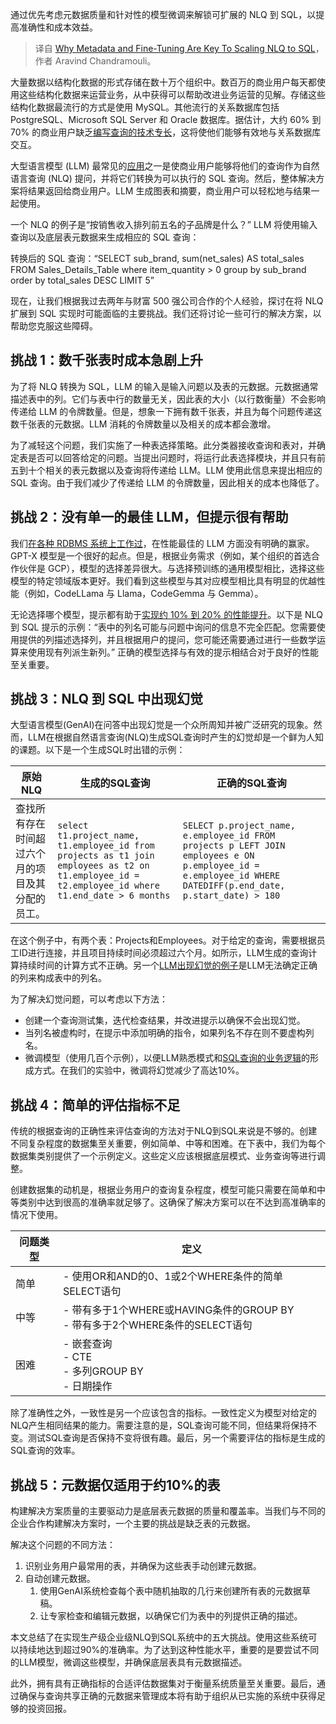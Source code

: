 
<!--
title: 元数据和微调为何是将NLQ扩展到SQL的关键
cover: https://cdn.thenewstack.io/media/2024/10/48bddca9-kerde-severin-4ghhdwjwuak-unsplash-scaled.jpg
-->

通过优先考虑元数据质量和针对性的模型微调来解锁可扩展的 NLQ 到 SQL，以提高准确性和成本效益。

> 译自 [Why Metadata and Fine-Tuning Are Key To Scaling NLQ to SQL](https://thenewstack.io/why-metadata-and-fine-tuning-are-key-to-scaling-nlq-to-sql/)，作者 Aravind Chandramouli。

大量数据以结构化数据的形式存储在数十万个组织中。数百万的商业用户每天都使用这些结构化数据来运营业务，从中获得可以帮助改进业务运营的见解。存储这些结构化数据最流行的方式是使用 MySQL。其他流行的关系数据库包括 PostgreSQL、Microsoft SQL Server 和 Oracle 数据库。据估计，大约 60% 到 70% 的商业用户缺乏[编写查询的技术专长](https://thenewstack.io/a-software-developers-guide-to-technical-writing/)，这将使他们能够有效地与关系数据库交互。

大型语言模型 (LLM) 最常见的[应用](https://thenewstack.io/building-llm-based-genai-applications-with-amazon-bedrock/)之一是使商业用户能够将他们的查询作为自然语言查询 (NLQ) 提问，并将它们转换为可以执行的 SQL 查询。然后，整体解决方案将结果返回给商业用户。LLM 生成图表和摘要，商业用户可以轻松地与结果一起使用。

一个 NLQ 的例子是“按销售收入排列前五名的子品牌是什么？” LLM 将使用输入查询以及底层表元数据来生成相应的 SQL 查询：

转换后的 SQL 查询：“SELECT sub_brand, sum(net_sales) AS total_sales FROM Sales_Details_Table where item_quantity > 0 group by sub_brand order by total_sales DESC LIMIT 5”

现在，让我们根据我过去两年与财富 500 强公司合作的个人经验，探讨在将 NLQ 扩展到 SQL 实现时可能面临的主要挑战。我们还将讨论一些可行的解决方案，以帮助您克服这些障碍。

## 挑战 1：数千张表时成本急剧上升

为了将 NLQ 转换为 SQL，LLM 的输入是输入问题以及表的元数据。元数据通常描述表中的列。它们与表中行的数量无关，因此表的大小（以行数衡量）不会影响传递给 LLM 的令牌数量。但是，想象一下拥有数千张表，并且为每个问题传递这数千张表的元数据。LLM 消耗的令牌数量以及相关的成本都会激增。

为了减轻这个问题，我们实施了一种表选择策略。此分类器接收查询和表对，并确定表是否可以回答给定的问题。当提出问题时，将运行此表选择模块，并且只有前五到十个相关的表元数据以及查询将传递给 LLM。LLM 使用此信息来提出相应的 SQL 查询。由于我们减少了传递给 LLM 的令牌数量，因此相关的成本也降低了。

## 挑战 2：没有单一的最佳 LLM，但提示很有帮助

我们[在各种 RDBMS 系统上工作过](https://thenewstack.io/putting-ai-to-work-systems-of-intelligence-and-actionable-agency/)，在性能最佳的 LLM 方面没有明确的赢家。GPT-X 模型是一个很好的起点。但是，根据业务需求（例如，某个组织的首选合作伙伴是 GCP），模型的选择差异很大。与选择预训练的通用模型相比，选择这些模型的特定领域版本更好。我们看到这些模型与其对应模型相比具有明显的优越性能（例如，CodeLLama 与 Llama，CodeGemma 与 Gemma）。

无论选择哪个模型，提示都有助于[实现约 10% 到 20% 的性能提升](https://thenewstack.io/5-tips-to-achieve-performance-engineering-at-scale/)。以下是 NLQ 到 SQL 提示的示例：“表中的列名可能与问题中询问的信息不完全匹配。您需要使用提供的列描述选择列，并且根据用户的提问，您可能还需要通过进行一些数学运算来使用现有列派生新列。” 正确的模型选择与有效的提示相结合对于良好的性能至关重要。

## 挑战 3：NLQ 到 SQL 中出现幻觉

大型语言模型(GenAI)在问答中出现幻觉是一个众所周知并被广泛研究的现象。然而，LLM在根据自然语言查询(NLQ)生成SQL查询时产生的幻觉却是一个鲜为人知的课题。以下是一个生成SQL时出错的示例：

原始NLQ | 生成的SQL查询 | 正确的SQL查询 |
---|---|---|
查找所有存在时间超过六个月的项目及其分配的员工。 | `select t1.project_name, t1.employee_id from projects as t1 join employees as t2 on t1.employee_id = t2.employee_id where t1.end_date > 6 months` | `SELECT p.project_name, e.employee_id FROM projects p LEFT JOIN employees e ON p.employee_id = e.employee_id WHERE DATEDIFF(p.end_date, p.start_date) > 180` |

在这个例子中，有两个表：Projects和Employees。对于给定的查询，需要根据员工ID进行连接，并且项目持续时间必须超过六个月。如所示，LLM生成的查询计算持续时间的计算方式不正确。另一个[LLM出现幻觉的例子](https://thenewstack.io/3-ways-to-stop-llm-hallucinations/)是LLM无法确定正确的列来构成表中的列名。

为了解决幻觉问题，可以考虑以下方法：

- 创建一个查询测试集，迭代检查结果，并改进提示以确保不会出现幻觉。
- 当列名被虚构时，在提示中添加明确的指令，如果列名不存在则不要虚构列名。
- 微调模型（使用几百个示例），以便LLM熟悉模式和[SQL查询的业务逻辑](https://thenewstack.io/sql-and-complex-queries-are-needed-for-real-time-analytics/)的形成方式。在我们的实验中，微调将幻觉减少了高达10%。

## 挑战 4：简单的评估指标不足

传统的根据查询的正确性来评估查询的方法对于NLQ到SQL来说是不够的。创建不同复杂程度的数据集至关重要，例如简单、中等和困难。在下表中，我们为每个数据集类别提供了一个示例定义。这些定义应该根据底层模式、业务查询等进行调整。

创建数据集的动机是，根据业务用户的查询复杂程度，模型可能只需要在简单和中等类别中达到很高的准确率就足够了。这确保了解决方案可以在不达到高准确率的情况下使用。

问题类型 | 定义 |
---|---|
简单 | - 使用OR和AND的0、1或2个WHERE条件的简单SELECT语句 |
中等 | - 带有多于1个WHERE或HAVING条件的GROUP BY<br>- 带有多于2个WHERE条件的SELECT语句 |
困难 | - 嵌套查询<br>- CTE<br>- 多列GROUP BY<br>- 日期操作 |

除了准确性之外，一致性是另一个应该包含的指标。一致性定义为模型对给定的NLQ产生相同结果的能力。需要注意的是，SQL查询可能不同，但结果将保持不变。测试SQL查询是否保持不变将很有趣。最后，另一个需要评估的指标是生成的SQL查询的效率。

## 挑战 5：元数据仅适用于约10%的表

构建解决方案质量的主要驱动力是底层表元数据的质量和覆盖率。当我们与不同的企业合作构建解决方案时，一个主要的挑战是缺乏表的元数据。

解决这个问题的不同方法：

1. 识别业务用户最常用的表，并确保为这些表手动创建元数据。
2. 自动创建元数据。
   1. 使用GenAI系统检查每个表中随机抽取的几行来创建所有表的元数据草稿。
   2. 让专家检查和编辑元数据，以确保它们为表中的列提供正确的描述。

本文总结了在实现生产级企业级NLQ到SQL系统中的五大挑战。使用这些系统可以持续地达到超过90%的准确率。为了达到这种性能水平，重要的是要尝试不同的LLM模型，微调这些模型，并确保底层表具有元数据描述。

此外，拥有具有正确指标的合适评估数据集对于衡量系统质量至关重要。最后，通过确保与查询共享正确的元数据来管理成本将有助于组织从已实施的系统中获得足够的投资回报。

